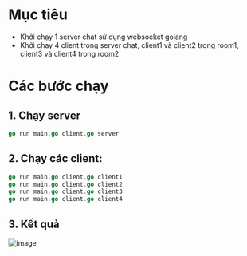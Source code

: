 # Mục tiêu
- Khởi chạy 1 server chat sử dụng websocket golang
- Khởi chạy 4 client trong server chat, client1 và client2 trong room1, client3 và client4 trong room2

# Các bước chạy  
## 1. Chạy server
```go
go run main.go client.go server
```

## 2. Chạy các client:
```go
go run main.go client.go client1
go run main.go client.go client2
go run main.go client.go client3
go run main.go client.go client4
```

## 3. Kết quả
![image](https://github.com/japangermany1998/websockets-go/assets/81943808/a419ebe1-a277-4a8f-81a9-62efcdf55bcd)

